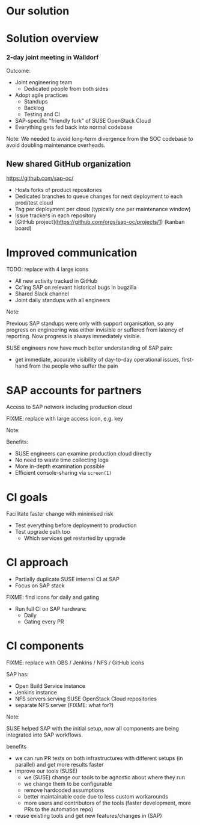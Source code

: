 <!-- .slide: data-state="section-break" id="solution" data-timing="5" -->
# Our solution


<!-- .slide: data-state="normal" id="solution-overview" data-menu-title="Overview" data-timing="120" -->
# Solution overview

### 2-day joint meeting in Walldorf <!-- .element: class="fragment" -->

Outcome: <!-- .element: class="fragment" -->

*   <!-- .element: class="fragment" -->
    Joint engineering team
    *   Dedicated people from both sides
*   <!-- .element: class="fragment" -->
    Adopt agile practices
    *   Standups
    *   Backlog
    *   Testing and CI
*   <!-- .element: class="fragment" -->
    SAP-specific "friendly fork" of SUSE OpenStack Cloud
*   <!-- .element: class="fragment" -->
    Everything gets fed back into normal codebase

Note: We needed to avoid long-term divergence from the SOC
codebase to avoid doubling maintenance overheads.


<!-- .slide: data-state="normal" id="github-org" data-timing="120" -->
## New shared GitHub organization

https://github.com/sap-oc/

*   <!-- .element: class="fragment" -->
    Hosts forks of product repositories
*   <!-- .element: class="fragment" -->
    Dedicated branches to queue changes for next deployment
    to each prod/test cloud
*   <!-- .element: class="fragment" -->
    Tag per deployment per cloud
    (typically one per maintenance window)
*   <!-- .element: class="fragment" -->
    Issue trackers in each repository
*   <!-- .element: class="fragment" --> [GitHub
    project](https://github.com/orgs/sap-oc/projects/1)
    (kanban board)


<!-- .slide: data-state="normal" id="communication" data-timing="120" -->
# Improved communication

TODO: replace with 4 large icons

*   All new activity tracked in GitHub
*   Cc'ing SAP on relevant historical bugs in bugzilla
*   Shared Slack channel
*   Joint daily standups with all engineers

Note:

Previous SAP standups were only with support organisation, so any
progress on engineering was either invisible or suffered from latency
of reporting.  Now progress is always immediately visible.

SUSE engineers now have much better understanding of SAP pain:

- get immediate, accurate visibility of day-to-day operational issues,
  first-hand from the people who suffer the pain


<!-- .slide: data-state="normal" id="partner-access" data-menu-title="Partner access" data-timing="120" -->
# SAP accounts for partners

Access to SAP network including production cloud

FIXME: replace with large access icon, e.g. key

Note:

Benefits:

-   SUSE engineers can examine production cloud directly
-   No need to waste time collecting logs
-   More in-depth examination possible
-   Efficient console-sharing via `screen(1)`


<!-- .slide: data-state="normal" id="CI-goals" data-timing="120" -->
# CI goals

Facilitate faster change with minimised risk

*   Test everything before deployment to production
*   Test upgrade path too
    *   Which services get restarted by upgrade


<!-- .slide: data-state="normal" id="CI-approach" data-timing="120" -->
# CI approach

*   Partially duplicate SUSE internal CI at SAP
*   Focus on SAP stack

FIXME: find icons for daily and gating

*   Run full CI on SAP hardware:
    *   Daily
    *   Gating every PR


<!-- .slide: data-state="normal" id="CI-components" data-timing="120" -->
# CI components

FIXME: replace with OBS / Jenkins / NFS / GitHub icons

SAP has:

*   Open Build Service instance
*   Jenkins instance
*   NFS servers serving SUSE OpenStack Cloud repositories
*   separate NFS server (FIXME: what for?)

Note:

SUSE helped SAP with the initial setup, now all components are being
integrated into SAP workflows.

benefits
*   we can run PR tests on both infrastructures with different setups (in parallel) and get more results faster
*   improve our tools (SUSE)
    *   we (SUSE) change our tools to be agnostic about where they run
    *   we change them to be configurable
    *   remove hardcoded assumptions
    *   better maintainable code due to less custom workarounds
    *   more users and contributors of the tools (faster development, more PRs to the automation repo)
*   reuse existing tools and get new features/changes in (SAP)
